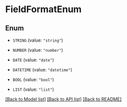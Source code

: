 # FieldFormatEnum

## Enum


* `STRING` (value: `"string"`)

* `NUMBER` (value: `"number"`)

* `DATE` (value: `"date"`)

* `DATETIME` (value: `"datetime"`)

* `BOOL` (value: `"bool"`)

* `LIST` (value: `"list"`)


[[Back to Model list]](../README.md#documentation-for-models) [[Back to API list]](../README.md#documentation-for-api-endpoints) [[Back to README]](../README.md)


